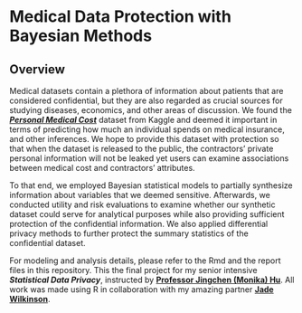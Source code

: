 # Medical Data Protection with Bayesian Methods

## Overview

Medical datasets contain a plethora of information about patients that are considered confidential, but they are also regarded as crucial sources for studying diseases, economics, and other areas of discussion. We found the [__*Personal Medical Cost*__](https://www.kaggle.com/datasets/mirichoi0218/insurance) dataset from Kaggle and deemed it important in terms of predicting how much an individual spends on medical insurance, and other inferences. We hope to provide this dataset with protection so that when the dataset is released to the public, the contractors’ private personal information will not be leaked yet users can examine associations between medical cost and contractors’ attributes.

To that end, we employed Bayesian statistical models to partially synthesize information about variables that we deemed sensitive. Afterwards, we conducted utility and risk evaluations to examine whether our synthetic dataset could serve for analytical purposes while also providing sufficient protection of the confidential information. We also applied differential privacy methods to further protect the summary statistics of the confidential dataset.

For modeling and analysis details, please refer to the Rmd and the report files in this repository. This the final project for my senior intensive __*Statistical Data Privacy*__, instructed by [__Professor Jingchen (Monika) Hu__](https://www.vassar.edu/faculty/jihu). All work was made using R in collaboration with my amazing partner [__Jade Wilkinson__](https://www.linkedin.com/in/jadewilkinson345/).

